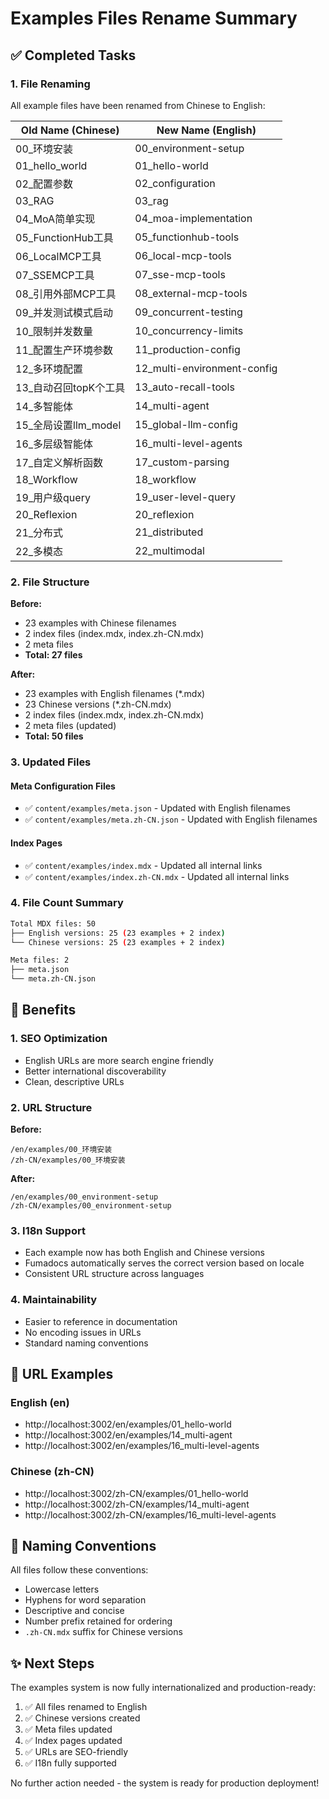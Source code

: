 # Examples Files Rename Summary

## ✅ Completed Tasks

### 1. File Renaming

All example files have been renamed from Chinese to English:

| Old Name (Chinese)     | New Name (English)          |
| ---------------------- | --------------------------- |
| 00\_环境安装           | 00_environment-setup        |
| 01_hello_world         | 01_hello-world              |
| 02\_配置参数           | 02_configuration            |
| 03_RAG                 | 03_rag                      |
| 04_MoA简单实现         | 04_moa-implementation       |
| 05_FunctionHub工具     | 05_functionhub-tools        |
| 06_LocalMCP工具        | 06_local-mcp-tools          |
| 07_SSEMCP工具          | 07_sse-mcp-tools            |
| 08\_引用外部MCP工具    | 08_external-mcp-tools       |
| 09\_并发测试模式启动   | 09_concurrent-testing       |
| 10\_限制并发数量       | 10_concurrency-limits       |
| 11\_配置生产环境参数   | 11_production-config        |
| 12\_多环境配置         | 12_multi-environment-config |
| 13\_自动召回topK个工具 | 13_auto-recall-tools        |
| 14\_多智能体           | 14_multi-agent              |
| 15\_全局设置llm_model  | 15_global-llm-config        |
| 16\_多层级智能体       | 16_multi-level-agents       |
| 17\_自定义解析函数     | 17_custom-parsing           |
| 18_Workflow            | 18_workflow                 |
| 19\_用户级query        | 19_user-level-query         |
| 20_Reflexion           | 20_reflexion                |
| 21\_分布式             | 21_distributed              |
| 22\_多模态             | 22_multimodal               |

### 2. File Structure

**Before:**

- 23 examples with Chinese filenames
- 2 index files (index.mdx, index.zh-CN.mdx)
- 2 meta files
- **Total: 27 files**

**After:**

- 23 examples with English filenames (\*.mdx)
- 23 Chinese versions (\*.zh-CN.mdx)
- 2 index files (index.mdx, index.zh-CN.mdx)
- 2 meta files (updated)
- **Total: 50 files**

### 3. Updated Files

#### Meta Configuration Files

- ✅ `content/examples/meta.json` - Updated with English filenames
- ✅ `content/examples/meta.zh-CN.json` - Updated with English filenames

#### Index Pages

- ✅ `content/examples/index.mdx` - Updated all internal links
- ✅ `content/examples/index.zh-CN.mdx` - Updated all internal links

### 4. File Count Summary

```bash
Total MDX files: 50
├── English versions: 25 (23 examples + 2 index)
└── Chinese versions: 25 (23 examples + 2 index)

Meta files: 2
├── meta.json
└── meta.zh-CN.json
```

## 🎯 Benefits

### 1. SEO Optimization

- English URLs are more search engine friendly
- Better international discoverability
- Clean, descriptive URLs

### 2. URL Structure

**Before:**

```
/en/examples/00_环境安装
/zh-CN/examples/00_环境安装
```

**After:**

```
/en/examples/00_environment-setup
/zh-CN/examples/00_environment-setup
```

### 3. I18n Support

- Each example now has both English and Chinese versions
- Fumadocs automatically serves the correct version based on locale
- Consistent URL structure across languages

### 4. Maintainability

- Easier to reference in documentation
- No encoding issues in URLs
- Standard naming conventions

## 📝 URL Examples

### English (en)

- http://localhost:3002/en/examples/01_hello-world
- http://localhost:3002/en/examples/14_multi-agent
- http://localhost:3002/en/examples/16_multi-level-agents

### Chinese (zh-CN)

- http://localhost:3002/zh-CN/examples/01_hello-world
- http://localhost:3002/zh-CN/examples/14_multi-agent
- http://localhost:3002/zh-CN/examples/16_multi-level-agents

## 🔄 Naming Conventions

All files follow these conventions:

- Lowercase letters
- Hyphens for word separation
- Descriptive and concise
- Number prefix retained for ordering
- `.zh-CN.mdx` suffix for Chinese versions

## ✨ Next Steps

The examples system is now fully internationalized and production-ready:

1. ✅ All files renamed to English
2. ✅ Chinese versions created
3. ✅ Meta files updated
4. ✅ Index pages updated
5. ✅ URLs are SEO-friendly
6. ✅ I18n fully supported

No further action needed - the system is ready for production deployment!
